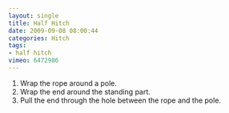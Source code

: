 ```yaml
---
layout: single
title: Half Hitch
date: 2009-09-08 08:00:44
categories: Hitch
tags:
- half hitch
vimeo: 6472986
---
```


1. Wrap the rope around a pole.
1. Wrap the end around the standing part.
1. Pull the end through the hole between the rope and the pole.

